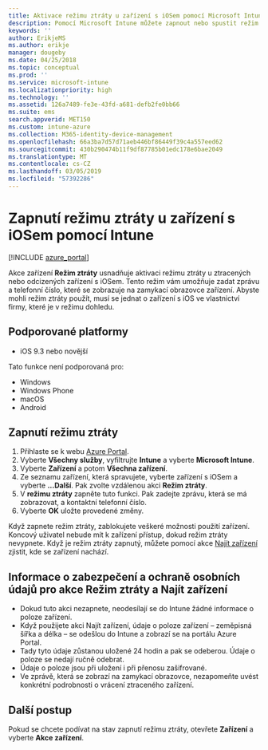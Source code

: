 ```yaml
---
title: Aktivace režimu ztráty u zařízení s iOSem pomocí Microsoft Intune – Azure | Microsoft Docs
description: Pomocí Microsoft Intune můžete zapnout nebo spustit režim ztráty a přizpůsobit zprávu, která se zobrazí na zamykací obrazovce ztraceného nebo odcizeného zařízení s iOSem. Při použití akce Režim ztráty získáte také podrobnosti o zabezpečení a ochraně osobních údajů.
keywords: ''
author: ErikjeMS
ms.author: erikje
manager: dougeby
ms.date: 04/25/2018
ms.topic: conceptual
ms.prod: ''
ms.service: microsoft-intune
ms.localizationpriority: high
ms.technology: ''
ms.assetid: 126a7489-fe3e-43fd-a681-defb2fe0bb66
ms.suite: ems
search.appverid: MET150
ms.custom: intune-azure
ms.collection: M365-identity-device-management
ms.openlocfilehash: 66a3ba7d57d71aeb446bf86449f39c4a557eed62
ms.sourcegitcommit: 430b290474b11f9df87785b01edc178e6bae2049
ms.translationtype: MT
ms.contentlocale: cs-CZ
ms.lasthandoff: 03/05/2019
ms.locfileid: "57392286"
---
```

# <a name="enable-lost-mode-on-ios-devices-with-intune"></a>Zapnutí režimu ztráty u zařízení s iOSem pomocí Intune

[!INCLUDE [azure_portal](./includes/azure_portal.md)]

Akce zařízení **Režim ztráty** usnadňuje aktivaci režimu ztráty u ztracených nebo odcizených zařízení s iOSem. Tento režim vám umožňuje zadat zprávu a telefonní číslo, které se zobrazuje na zamykací obrazovce zařízení. Abyste mohli režim ztráty použít, musí se jednat o zařízení s iOS ve vlastnictví firmy, které je v režimu dohledu.

## <a name="supported-platforms"></a>Podporované platformy

- iOS 9.3 nebo novější

Tato funkce není podporovaná pro: 
- Windows
- Windows Phone
- macOS
- Android

## <a name="enable-lost-mode"></a>Zapnutí režimu ztráty

1. Přihlaste se k webu [Azure Portal](https://portal.azure.com).
2. Vyberte **Všechny služby**, vyfiltrujte **Intune** a vyberte **Microsoft Intune**.
3. Vyberte **Zařízení** a potom **Všechna zařízení**.
4. Ze seznamu zařízení, která spravujete, vyberte zařízení s iOSem a vyberte **...Další**. Pak zvolte vzdálenou akci **Režim ztráty**.
5. V **režimu ztráty** zapněte tuto funkci. Pak zadejte zprávu, která se má zobrazovat, a kontaktní telefonní číslo.
6. Vyberte **OK** uložte provedené změny.

Když zapnete režim ztráty, zablokujete veškeré možnosti použití zařízení. Koncový uživatel nebude mít k zařízení přístup, dokud režim ztráty nevypnete. Když je režim ztráty zapnutý, můžete pomocí akce [Najít zařízení](device-locate.md) zjistit, kde se zařízení nachází.

## <a name="security-and-privacy-information-for-the-lost-mode-and-locate-device-actions"></a>Informace o zabezpečení a ochraně osobních údajů pro akce Režim ztráty a Najít zařízení
- Dokud tuto akci nezapnete, neodesílají se do Intune žádné informace o poloze zařízení.
- Když použijete akci Najít zařízení, údaje o poloze zařízení – zeměpisná šířka a délka – se odešlou do Intune a zobrazí se na portálu Azure Portal.
- Tady tyto údaje zůstanou uložené 24 hodin a pak se odeberou. Údaje o poloze se nedají ručně odebrat.
- Údaje o poloze jsou při uložení i při přenosu zašifrované.
- Ve zprávě, která se zobrazí na zamykací obrazovce, nezapomeňte uvést konkrétní podrobnosti o vrácení ztraceného zařízení.

## <a name="next-steps"></a>Další postup

Pokud se chcete podívat na stav zapnutí režimu ztráty, otevřete **Zařízení** a vyberte **Akce zařízení**.

